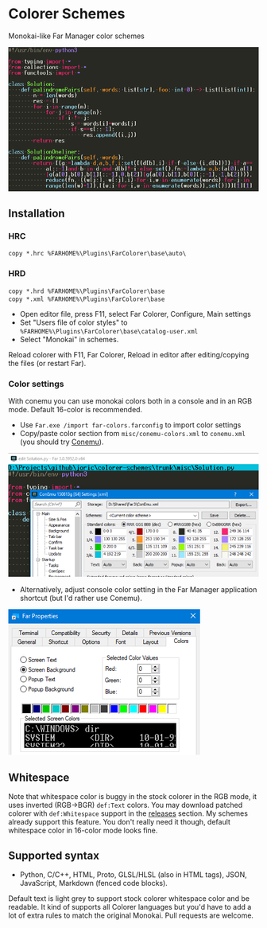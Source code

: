 # Colorer Schemes

Monokai-like Far Manager color schemes

![python](misc/solution.png)

## Installation

### HRC

```
copy *.hrc %FARHOME%\Plugins\FarColorer\base\auto\
```

### HRD

```
copy *.hrd %FARHOME%\Plugins\FarColorer\base
copy *.xml %FARHOME%\Plugins\FarColorer\base

```

* Open editor file, press F11, select Far Colorer, Configure, Main settings
* Set "Users file of color styles" to `%FARHOME%\Plugins\FarColorer\base\catalog-user.xml`
* Select "Monokai" in schemes.

Reload colorer with F11, Far Colorer, Reload in editor after editing/copying the files (or restart Far).

### Color settings

With conemu you can use monokai colors both in a console and in an RGB mode. Default 16-color is recommended.

* Use `Far.exe /import far-colors.farconfig` to import color settings
* Copy/paste color section from `misc/conemu-colors.xml` to `conemu.xml` (you should try [Conemu](https://conemu.github.io/)).

![conemu](misc/conemu.png)

* Alternatively, adjust console color setting in the Far Manager application shortcut (but I'd rather use Conemu).

![shortcut](misc/shortcut.png)

## Whitespace

Note that whitespace color is buggy in the stock colorer in the RGB mode,
it uses inverted (RGB->BGR) `def:Text` colors. You may download patched colorer
with `def:Whitespace` support in the [releases](https://github.com/joric/colorer-schemes/releases) section.
My schemes already support this feature.
You don't really need it though, default whitespace color in 16-color mode looks fine.

## Supported syntax

* Python, C/C++, HTML, Proto, GLSL/HLSL (also in HTML tags), JSON, JavaScript, Markdown (fenced code blocks).

Default text is light grey to support stock colorer whitespace color and be readable.
It kind of supports all Colorer languages but you'd have to add a lot of extra rules to match the original Monokai.
Pull requests are welcome. 


